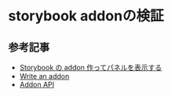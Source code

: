 # storybook addonの検証

## 参考記事

- [Storybook の addon 作ってパネルを表示する](https://zenn.dev/sterashima78/articles/0bb466a6036199)
- [Write an addon](https://storybook.js.org/docs/addons/writing-addons)
- [Addon API](https://storybook.js.org/docs/addons/addons-api)
